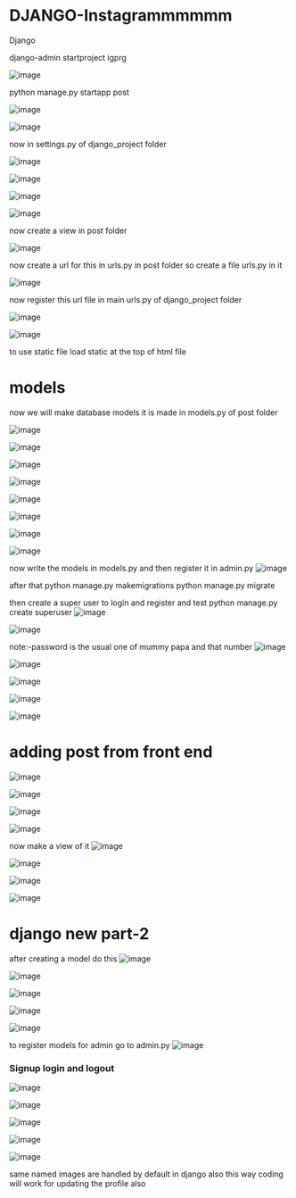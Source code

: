 # DJANGO-Instagrammmmmm
Django


django-admin startproject igprg

![image](https://github.com/user-attachments/assets/ef91d95d-1baa-443c-8c9f-8e8341f77496)

python manage.py startapp post

![image](https://github.com/user-attachments/assets/04a591c0-c55e-4324-be03-9da519af2ea6)

![image](https://github.com/user-attachments/assets/08920e09-5ecd-46c8-bbdd-d69610769eca)

now in settings.py of django_project folder

![image](https://github.com/user-attachments/assets/2bb6e346-733d-4c1a-a6df-dca7fabbaa6f)

![image](https://github.com/user-attachments/assets/8e3ab004-678c-44d3-8555-f4ff0915bf11)

![image](https://github.com/user-attachments/assets/6f1c3593-8a06-407e-8458-ceacbb03c514)

![image](https://github.com/user-attachments/assets/883a9f39-561b-4896-a1f1-7c835143b54d)


now create a view in post folder

![image](https://github.com/user-attachments/assets/4f3e3e61-7206-475f-894c-0081224f4062)

now create a url for this in urls.py in post folder
so create a file urls.py in it

![image](https://github.com/user-attachments/assets/d043978d-8c91-42ac-b593-342fd400b4f0)


now register this url file in main urls.py of django_project  folder

![image](https://github.com/user-attachments/assets/89680829-bcd7-4239-a8d2-9c02a1e5aa87)

![image](https://github.com/user-attachments/assets/14673255-03f5-4346-99ae-49d0aa115311)

to use static file load static at the top of html file

# models 
now we will make database models 
it is made in models.py of post folder

![image](https://github.com/user-attachments/assets/d2bab812-fdd5-468b-90e8-e7087e29ca45)

![image](https://github.com/user-attachments/assets/0077f321-2b3a-498a-b157-fb7c3cf26176)

![image](https://github.com/user-attachments/assets/382324d0-062d-4a8b-b364-93ac854b8618)

![image](https://github.com/user-attachments/assets/7cf41f3d-06af-4432-bcd2-631646976877)

![image](https://github.com/user-attachments/assets/583dc9f4-6263-4148-9305-de6518f2cac0)

![image](https://github.com/user-attachments/assets/27b9bf7c-822b-4550-927b-8809146f56b9)

![image](https://github.com/user-attachments/assets/c87ed9b4-9584-45ab-8068-30037feabbb9)

![image](https://github.com/user-attachments/assets/c53da349-2c7a-4c7e-981a-a869b91cb931)

now write the models in models.py and then register it in admin.py
![image](https://github.com/user-attachments/assets/0d59f9e0-4739-4b10-9f1f-d2b75fc86f3e)

after that 
python manage.py makemigrations 
python manage.py migrate 

then create a super user to login and register and test
python manage.py create superuser
![image](https://github.com/user-attachments/assets/45311085-4278-43a9-ae23-c6f59445227a)

![image](https://github.com/user-attachments/assets/bc41cf31-e2d1-499d-a506-373fc0c9c349)

note:-password is the usual one of mummy papa and that number
![image](https://github.com/user-attachments/assets/68c6a900-d397-4329-ab98-cbe5b042acd5)

![image](https://github.com/user-attachments/assets/63c4459e-870d-4a3b-b34b-683bc70edf65)

![image](https://github.com/user-attachments/assets/31c5a44a-b1df-4e0b-96cd-90850eb20d1f)

![image](https://github.com/user-attachments/assets/b73c0656-e541-41e4-a7cd-7fbe6b25f652)

![image](https://github.com/user-attachments/assets/9a5ef6d5-2c45-4945-a42b-5965582cdafb)

# adding post from front end
![image](https://github.com/user-attachments/assets/eb2c0625-fcd7-46fe-8320-9925e055116b)

![image](https://github.com/user-attachments/assets/2b9a91f6-9afc-4e1e-b3b2-51d277081e98)

![image](https://github.com/user-attachments/assets/0ac7c35a-1ed4-4577-a32f-4a33fc48c5cb)

![image](https://github.com/user-attachments/assets/ab0a216e-ea75-4573-a6dc-d3688b363388)

now make a view of it 
![image](https://github.com/user-attachments/assets/5a46035a-fae5-47c3-8280-97c14135bb13)

![image](https://github.com/user-attachments/assets/d0f60085-37e6-4309-b41d-9003d5afb774)

![image](https://github.com/user-attachments/assets/61d8ab66-a3df-472d-add4-e55e493fc742)

![image](https://github.com/user-attachments/assets/5db1090d-7195-4a03-90b8-813140155e89)


<h1>django new part-2</h1>

after creating a model do this 
![image](https://github.com/user-attachments/assets/5464e793-fbfd-47ac-ba47-b3c278e3e346)

![image](https://github.com/user-attachments/assets/af431183-fbbf-49c3-bfef-b5e3a90e5cd7)

![image](https://github.com/user-attachments/assets/2dfd70d8-94bb-4c77-8c1b-5a57e2ae4ff7)

![image](https://github.com/user-attachments/assets/ac428841-fb7f-4681-b7a5-89eaeb23081f)

![image](https://github.com/user-attachments/assets/52880da5-81fa-4138-9dab-7b6416c47d22)

to register models for admin go to admin.py
![image](https://github.com/user-attachments/assets/72f504e8-bdf0-426e-a272-aee2e7bba790)


<h3>Signup login and logout</h3>

![image](https://github.com/user-attachments/assets/83072dca-0090-4bee-acab-463f8b3e5fd8)

![image](https://github.com/user-attachments/assets/05683244-2685-403f-be7b-6c39798dc0e1)

![image](https://github.com/user-attachments/assets/bdcea27b-5353-4aa1-9979-8b606e4ce566)

![image](https://github.com/user-attachments/assets/e3325f89-2bf5-424f-b576-cf5fb3b100f8)

![image](https://github.com/user-attachments/assets/1acef6be-6860-4966-9672-21376df21187)

same named images are handled by default in django
also this way coding will work for updating the profile also 
